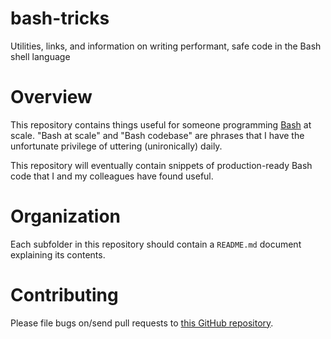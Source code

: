 # bash-tricks
Utilities, links, and information on writing performant, safe code in the Bash shell language

# Overview

This repository contains things useful for someone programming [Bash](https://tiswww.case.edu/php/chet/bash/bash-intro.html) at scale. "Bash at scale" and "Bash codebase" are phrases that I have the unfortunate privilege of uttering (unironically) daily.

This repository will eventually contain snippets of production-ready Bash code that I and my colleagues have found useful.

# Organization

Each subfolder in this repository should contain a `README.md` document explaining its contents.

# Contributing

Please file bugs on/send pull requests to [this GitHub repository](https://github.com/zbentley/bash-tricks).
